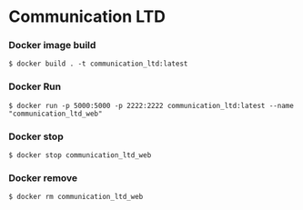 # Communication LTD

### Docker image build
```buildoutcfg
$ docker build . -t communication_ltd:latest
```

### Docker Run
```buildoutcfg
$ docker run -p 5000:5000 -p 2222:2222 communication_ltd:latest --name "communication_ltd_web"
```

### Docker stop
```buildoutcfg
$ docker stop communication_ltd_web
```

### Docker remove
```buildoutcfg
$ docker rm communication_ltd_web
```